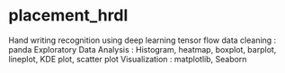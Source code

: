 # placement_hrdl
Hand writing recognition using deep learning tensor flow
data cleaning : panda
Exploratory Data Analysis : Histogram, heatmap, boxplot, barplot, lineplot, KDE plot, scatter plot
Visualization : matplotlib, Seaborn

